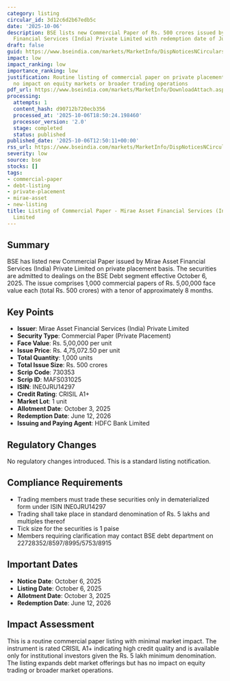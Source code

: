 ```yaml
---
category: listing
circular_id: 3d12c6d2b67edb5c
date: '2025-10-06'
description: BSE lists new Commercial Paper of Rs. 500 crores issued by Mirae Asset
  Financial Services (India) Private Limited with redemption date of June 12, 2026.
draft: false
guid: https://www.bseindia.com/markets/MarketInfo/DispNoticesNCirculars.aspx?Noticeid={EB71CE91-BF76-41D5-9A7B-7DE5169ED14A}&noticeno=20251006-42&dt=10/06/2025&icount=42&totcount=69&flag=0
impact: low
impact_ranking: low
importance_ranking: low
justification: Routine listing of commercial paper on private placement basis with
  no impact on equity markets or broader trading operations
pdf_url: https://www.bseindia.com/markets/MarketInfo/DownloadAttach.aspx?id=20251006-42&attachedId=
processing:
  attempts: 1
  content_hash: d90712b720ecb356
  processed_at: '2025-10-06T18:50:24.198460'
  processor_version: '2.0'
  stage: completed
  status: published
published_date: '2025-10-06T12:50:11+00:00'
rss_url: https://www.bseindia.com/markets/MarketInfo/DispNoticesNCirculars.aspx?Noticeid={EB71CE91-BF76-41D5-9A7B-7DE5169ED14A}&noticeno=20251006-42&dt=10/06/2025&icount=42&totcount=69&flag=0
severity: low
source: bse
stocks: []
tags:
- commercial-paper
- debt-listing
- private-placement
- mirae-asset
- new-listing
title: Listing of Commercial Paper - Mirae Asset Financial Services (India) Private
  Limited
---
```


## Summary

BSE has listed new Commercial Paper issued by Mirae Asset Financial Services (India) Private Limited on private placement basis. The securities are admitted to dealings on the BSE Debt segment effective October 6, 2025. The issue comprises 1,000 commercial papers of Rs. 5,00,000 face value each (total Rs. 500 crores) with a tenor of approximately 8 months.

## Key Points

- **Issuer**: Mirae Asset Financial Services (India) Private Limited
- **Security Type**: Commercial Paper (Private Placement)
- **Face Value**: Rs. 5,00,000 per unit
- **Issue Price**: Rs. 4,75,072.50 per unit
- **Total Quantity**: 1,000 units
- **Total Issue Size**: Rs. 500 crores
- **Scrip Code**: 730353
- **Scrip ID**: MAFS031025
- **ISIN**: INE0JRU14297
- **Credit Rating**: CRISIL A1+
- **Market Lot**: 1 unit
- **Allotment Date**: October 3, 2025
- **Redemption Date**: June 12, 2026
- **Issuing and Paying Agent**: HDFC Bank Limited

## Regulatory Changes

No regulatory changes introduced. This is a standard listing notification.

## Compliance Requirements

- Trading members must trade these securities only in dematerialized form under ISIN INE0JRU14297
- Trading shall take place in standard denomination of Rs. 5 lakhs and multiples thereof
- Tick size for the securities is 1 paise
- Members requiring clarification may contact BSE debt department on 22728352/8597/8995/5753/8915

## Important Dates

- **Notice Date**: October 6, 2025
- **Listing Date**: October 6, 2025
- **Allotment Date**: October 3, 2025
- **Redemption Date**: June 12, 2026

## Impact Assessment

This is a routine commercial paper listing with minimal market impact. The instrument is rated CRISIL A1+ indicating high credit quality and is available only for institutional investors given the Rs. 5 lakh minimum denomination. The listing expands debt market offerings but has no impact on equity trading or broader market operations.